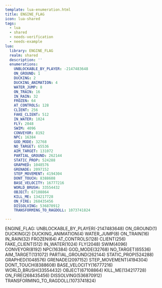 ```yaml
---
template: lua-enumeration.html
title: ENGINE_FLAG
icon: lua-shared
tags:
  - lua
  - shared
  - needs-verification
  - needs-example
lua:
  library: ENGINE_FLAG
  realm: shared
  description: ''
  enumerations:
    UNBLOCKABLE_BY_PLAYER: -2147483648
    ON_GROUND: 1
    DUCKING: 2
    DUCKING_ANIMATION: 4
    WATER_JUMP: 8
    ON_TRAIN: 16
    IN_RAIN: 32
    FROZEN: 64
    AT_CONTROLS: 128
    CLIENT: 256
    FAKE_CLIENT: 512
    IN_WATER: 1024
    FLY: 2048
    SWIM: 4096
    CONVEYOR: 8192
    NPC: 16384
    GOD_MODE: 32768
    NO_TARGET: 65536
    AIM_TARGET: 131072
    PARTIAL_GROUND: 262144
    STATIC_PROP: 524288
    GRAPHED: 1048576
    GRENADE: 2097152
    STEP_MOVEMENT: 4194304
    DONT_TOUCH: 8388608
    BASE_VELOCITY: 16777216
    WORLD_BRUSH: 33554432
    OBJECT: 67108864
    KILL_ME: 134217728
    ON_FIRE: 268435456
    DISSOLVING: 536870912
    TRANSFORMING_TO_RAGDOLL: 1073741824

---
```


<div class="lua__search__keywords">
ENGINE_FLAG: UNBLOCKABLE_BY_PLAYER(-2147483648) ON_GROUND(1) DUCKING(2) DUCKING_ANIMATION(4) WATER_JUMP(8) ON_TRAIN(16) IN_RAIN(32) FROZEN(64) AT_CONTROLS(128) CLIENT(256) FAKE_CLIENT(512) IN_WATER(1024) FLY(2048) SWIM(4096) CONVEYOR(8192) NPC(16384) GOD_MODE(32768) NO_TARGET(65536) AIM_TARGET(131072) PARTIAL_GROUND(262144) STATIC_PROP(524288) GRAPHED(1048576) GRENADE(2097152) STEP_MOVEMENT(4194304) DONT_TOUCH(8388608) BASE_VELOCITY(16777216) WORLD_BRUSH(33554432) OBJECT(67108864) KILL_ME(134217728) ON_FIRE(268435456) DISSOLVING(536870912) TRANSFORMING_TO_RAGDOLL(1073741824)
</div>
